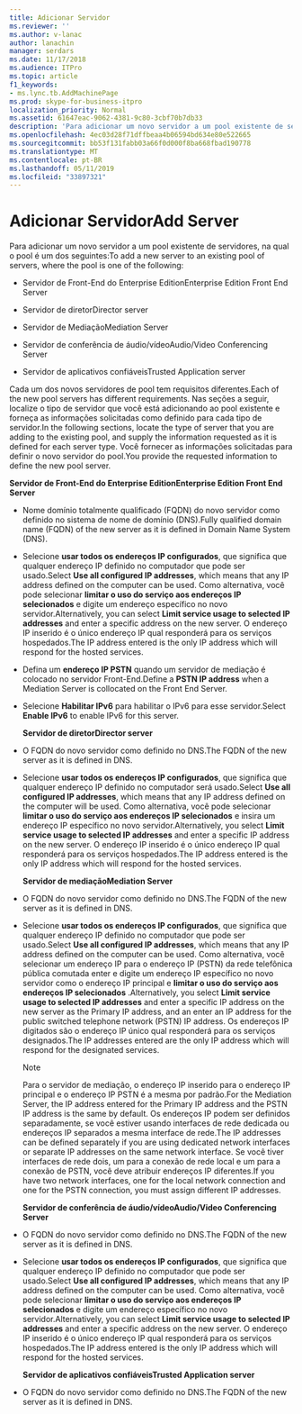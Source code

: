 ```yaml
---
title: Adicionar Servidor
ms.reviewer: ''
ms.author: v-lanac
author: lanachin
manager: serdars
ms.date: 11/17/2018
ms.audience: ITPro
ms.topic: article
f1_keywords:
- ms.lync.tb.AddMachinePage
ms.prod: skype-for-business-itpro
localization_priority: Normal
ms.assetid: 61647eac-9062-4381-9c80-3cbf70b7db33
description: 'Para adicionar um novo servidor a um pool existente de servidores, na qual o pool é um dos seguintes:'
ms.openlocfilehash: 4ec03d28f71dffbeaa4b06594bd634e80e522665
ms.sourcegitcommit: bb53f131fabb03a66f0d000f8ba668fbad190778
ms.translationtype: MT
ms.contentlocale: pt-BR
ms.lasthandoff: 05/11/2019
ms.locfileid: "33897321"
---
```

# <a name="add-server"></a><span data-ttu-id="032eb-103">Adicionar Servidor</span><span class="sxs-lookup"><span data-stu-id="032eb-103">Add Server</span></span>
 
<span data-ttu-id="032eb-104">Para adicionar um novo servidor a um pool existente de servidores, na qual o pool é um dos seguintes:</span><span class="sxs-lookup"><span data-stu-id="032eb-104">To add a new server to an existing pool of servers, where the pool is one of the following:</span></span>
  
- <span data-ttu-id="032eb-105">Servidor de Front-End do Enterprise Edition</span><span class="sxs-lookup"><span data-stu-id="032eb-105">Enterprise Edition Front End Server</span></span>
    
- <span data-ttu-id="032eb-106">Servidor de diretor</span><span class="sxs-lookup"><span data-stu-id="032eb-106">Director server</span></span>
    
- <span data-ttu-id="032eb-107">Servidor de Mediação</span><span class="sxs-lookup"><span data-stu-id="032eb-107">Mediation Server</span></span>
    
- <span data-ttu-id="032eb-108">Servidor de conferência de áudio/vídeo</span><span class="sxs-lookup"><span data-stu-id="032eb-108">Audio/Video Conferencing Server</span></span>
    
- <span data-ttu-id="032eb-109">Servidor de aplicativos confiáveis</span><span class="sxs-lookup"><span data-stu-id="032eb-109">Trusted Application server</span></span>
    
<span data-ttu-id="032eb-110">Cada um dos novos servidores de pool tem requisitos diferentes.</span><span class="sxs-lookup"><span data-stu-id="032eb-110">Each of the new pool servers has different requirements.</span></span> <span data-ttu-id="032eb-111">Nas seções a seguir, localize o tipo de servidor que você está adicionando ao pool existente e forneça as informações solicitadas como definido para cada tipo de servidor.</span><span class="sxs-lookup"><span data-stu-id="032eb-111">In the following sections, locate the type of server that you are adding to the existing pool, and supply the information requested as it is defined for each server type.</span></span> <span data-ttu-id="032eb-112">Você fornecer as informações solicitadas para definir o novo servidor do pool.</span><span class="sxs-lookup"><span data-stu-id="032eb-112">You provide the requested information to define the new pool server.</span></span>
  
 <span data-ttu-id="032eb-113">**Servidor de Front-End do Enterprise Edition**</span><span class="sxs-lookup"><span data-stu-id="032eb-113">**Enterprise Edition Front End Server**</span></span>
  
- <span data-ttu-id="032eb-114">Nome domínio totalmente qualificado (FQDN) do novo servidor como definido no sistema de nome de domínio (DNS).</span><span class="sxs-lookup"><span data-stu-id="032eb-114">Fully qualified domain name (FQDN) of the new server as it is defined in Domain Name System (DNS).</span></span>
    
- <span data-ttu-id="032eb-115">Selecione **usar todos os endereços IP configurados**, que significa que qualquer endereço IP definido no computador que pode ser usado.</span><span class="sxs-lookup"><span data-stu-id="032eb-115">Select **Use all configured IP addresses**, which means that any IP address defined on the computer can be used.</span></span> <span data-ttu-id="032eb-116">Como alternativa, você pode selecionar **limitar o uso do serviço aos endereços IP selecionados** e digite um endereço específico no novo servidor.</span><span class="sxs-lookup"><span data-stu-id="032eb-116">Alternatively, you can select **Limit service usage to selected IP addresses** and enter a specific address on the new server.</span></span> <span data-ttu-id="032eb-117">O endereço IP inserido é o único endereço IP qual responderá para os serviços hospedados.</span><span class="sxs-lookup"><span data-stu-id="032eb-117">The IP address entered is the only IP address which will respond for the hosted services.</span></span>
    
- <span data-ttu-id="032eb-118">Defina um **endereço IP PSTN** quando um servidor de mediação é colocado no servidor Front-End.</span><span class="sxs-lookup"><span data-stu-id="032eb-118">Define a **PSTN IP address** when a Mediation Server is collocated on the Front End Server.</span></span>
    
- <span data-ttu-id="032eb-119">Selecione **Habilitar IPv6** para habilitar o IPv6 para esse servidor.</span><span class="sxs-lookup"><span data-stu-id="032eb-119">Select **Enable IPv6** to enable IPv6 for this server.</span></span>
    
  <span data-ttu-id="032eb-120">**Servidor de diretor**</span><span class="sxs-lookup"><span data-stu-id="032eb-120">**Director server**</span></span>
  
- <span data-ttu-id="032eb-121">O FQDN do novo servidor como definido no DNS.</span><span class="sxs-lookup"><span data-stu-id="032eb-121">The FQDN of the new server as it is defined in DNS.</span></span>
    
- <span data-ttu-id="032eb-122">Selecione **usar todos os endereços IP configurados**, que significa que qualquer endereço IP definido no computador será usado.</span><span class="sxs-lookup"><span data-stu-id="032eb-122">Select **Use all configured IP addresses**, which means that any IP address defined on the computer will be used.</span></span> <span data-ttu-id="032eb-123">Como alternativa, você pode selecionar **limitar o uso do serviço aos endereços IP selecionados** e insira um endereço IP específico no novo servidor.</span><span class="sxs-lookup"><span data-stu-id="032eb-123">Alternatively, you select **Limit service usage to selected IP addresses** and enter a specific IP address on the new server.</span></span> <span data-ttu-id="032eb-124">O endereço IP inserido é o único endereço IP qual responderá para os serviços hospedados.</span><span class="sxs-lookup"><span data-stu-id="032eb-124">The IP address entered is the only IP address which will respond for the hosted services.</span></span>
    
  <span data-ttu-id="032eb-125">**Servidor de mediação**</span><span class="sxs-lookup"><span data-stu-id="032eb-125">**Mediation Server**</span></span>
  
- <span data-ttu-id="032eb-126">O FQDN do novo servidor como definido no DNS.</span><span class="sxs-lookup"><span data-stu-id="032eb-126">The FQDN of the new server as it is defined in DNS.</span></span>
    
- <span data-ttu-id="032eb-127">Selecione **usar todos os endereços IP configurados**, que significa que qualquer endereço IP definido no computador que pode ser usado.</span><span class="sxs-lookup"><span data-stu-id="032eb-127">Select **Use all configured IP addresses**, which means that any IP address defined on the computer can be used.</span></span> <span data-ttu-id="032eb-128">Como alternativa, você selecionar um endereço IP para o endereço IP (PSTN) da rede telefônica pública comutada enter e digite um endereço IP específico no novo servidor como o endereço IP principal e **limitar o uso do serviço aos endereços IP selecionados** .</span><span class="sxs-lookup"><span data-stu-id="032eb-128">Alternatively, you select **Limit service usage to selected IP addresses** and enter a specific IP address on the new server as the Primary IP address, and an enter an IP address for the public switched telephone network (PSTN) IP address.</span></span> <span data-ttu-id="032eb-129">Os endereços IP digitados são o endereço IP único qual responderá para os serviços designados.</span><span class="sxs-lookup"><span data-stu-id="032eb-129">The IP addresses entered are the only IP address which will respond for the designated services.</span></span>
    
    > [!NOTE]
    > <span data-ttu-id="032eb-130">Para o servidor de mediação, o endereço IP inserido para o endereço IP principal e o endereço IP PSTN é a mesma por padrão.</span><span class="sxs-lookup"><span data-stu-id="032eb-130">For the Mediation Server, the IP address entered for the Primary IP address and the PSTN IP address is the same by default.</span></span> <span data-ttu-id="032eb-131">Os endereços IP podem ser definidos separadamente, se você estiver usando interfaces de rede dedicada ou endereços IP separados a mesma interface de rede.</span><span class="sxs-lookup"><span data-stu-id="032eb-131">The IP addresses can be defined separately if you are using dedicated network interfaces or separate IP addresses on the same network interface.</span></span> <span data-ttu-id="032eb-132">Se você tiver interfaces de rede dois, um para a conexão de rede local e um para a conexão de PSTN, você deve atribuir endereços IP diferentes.</span><span class="sxs-lookup"><span data-stu-id="032eb-132">If you have two network interfaces, one for the local network connection and one for the PSTN connection, you must assign different IP addresses.</span></span> 
  
  <span data-ttu-id="032eb-133">**Servidor de conferência de áudio/vídeo**</span><span class="sxs-lookup"><span data-stu-id="032eb-133">**Audio/Video Conferencing Server**</span></span>
  
- <span data-ttu-id="032eb-134">O FQDN do novo servidor como definido no DNS.</span><span class="sxs-lookup"><span data-stu-id="032eb-134">The FQDN of the new server as it is defined in DNS.</span></span>
    
- <span data-ttu-id="032eb-135">Selecione **usar todos os endereços IP configurados**, que significa que qualquer endereço IP definido no computador que pode ser usado.</span><span class="sxs-lookup"><span data-stu-id="032eb-135">Select **Use all configured IP addresses**, which means that any IP address defined on the computer can be used.</span></span> <span data-ttu-id="032eb-136">Como alternativa, você pode selecionar **limitar o uso do serviço aos endereços IP selecionados** e digite um endereço específico no novo servidor.</span><span class="sxs-lookup"><span data-stu-id="032eb-136">Alternatively, you can select **Limit service usage to selected IP addresses** and enter a specific address on the new server.</span></span> <span data-ttu-id="032eb-137">O endereço IP inserido é o único endereço IP qual responderá para os serviços hospedados.</span><span class="sxs-lookup"><span data-stu-id="032eb-137">The IP address entered is the only IP address which will respond for the hosted services.</span></span>
    
  <span data-ttu-id="032eb-138">**Servidor de aplicativos confiáveis**</span><span class="sxs-lookup"><span data-stu-id="032eb-138">**Trusted Application server**</span></span>
  
- <span data-ttu-id="032eb-139">O FQDN do novo servidor como definido no DNS.</span><span class="sxs-lookup"><span data-stu-id="032eb-139">The FQDN of the new server as it is defined in DNS.</span></span>
    

